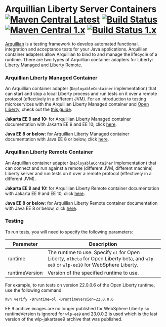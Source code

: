 # Arquillian Liberty Server Containers [![Maven Central Latest](https://maven-badges.herokuapp.com/maven-central/io.openliberty.arquillian/arquillian-parent-liberty-jakarta/badge.svg)](http://search.maven.org/#search%7Cgav%7C1%7Cg%3A%22io.openliberty.arquillian%22%20AND%20a%3A%22arquillian-parent-liberty-jakarta%22) [![Build Status](https://github.com/OpenLiberty/liberty-arquillian/actions/workflows/maven.yml/badge.svg?branch=main)](https://github.com/OpenLiberty/liberty-arquillian/actions?branch=main) [![Maven Central 1.x](https://maven-badges.herokuapp.com/maven-central/io.openliberty.arquillian/arquillian-parent-liberty/badge.svg)](http://search.maven.org/#search%7Cgav%7C1%7Cg%3A%22io.openliberty.arquillian%22%20AND%20a%3A%22arquillian-parent-liberty%22) [![Build Status 1.x](https://github.com/OpenLiberty/liberty-arquillian/actions/workflows/maven.yml/badge.svg?branch=1.x-maintenance)](https://github.com/OpenLiberty/liberty-arquillian/actions?branch=1.x-maintenance)

[Arquillian](http://arquillian.org/) is a testing framework to develop automated functional, integration and acceptance tests for your Java applications. Arquillian container adapters allow Arquillian to bind to and manage the lifecycle of a runtime. There are two types of Arquillian container adapters for Liberty: [Liberty Managed](#Arquillian-Liberty-Managed-Container) and [Liberty Remote](#Arquillian-Liberty-Remote-Container).

### Arquillian Liberty Managed Container

An Arquillian container adapter (`DeployableContainer` implementation) that can start and stop a local Liberty process and run tests on it over a remote protocol (effectively in a different JVM). For an introduction to testing microservices with the Arquillian Liberty Managed container and [Open Liberty](https://openliberty.io/), check out the [this guide](https://openliberty.io/guides/arquillian-managed.html).

**Jakarta EE 9 and 10:** for Arquillian Liberty Managed container documentation with Jakarta EE 9 and EE 10, click [here](liberty-managed/JakartaEE9_README.md).

**Java EE 8 or below:** for Arquillian Liberty Managed container documentation with Java EE 8 or below, click [here](liberty-managed/README.md).

### Arquillian Liberty Remote Container

An Arquillian container adapter (`DeployableContainer` implementation) that can connect and run against a remote (different JVM, different machine) Liberty server and run tests on it over a remote protocol (effectively in a different JVM).

**Jakarta EE 9 and 10:** for Arquillian Liberty Remote container documentation with Jakarta EE 9 and EE 10, click [here](liberty-remote/JakartaEE9_README.md).

**Java EE 8 or below:** for Arquillian Liberty Remote container documentation with Java EE 8 or below, click [here](liberty-remote/README.md).

### Testing

To run tests, you will need to specify the following parameters:

| Parameter        | Description |
| ---------------- | ----------- |
| runtime          | The runtime to use. Specify `ol` for Open Liberty, `olbeta` for Open Liberty beta, and `wlp-ee9` or `wlp-ee10` for WebSphere Liberty. |
| runtimeVersion   | Version of the specified runtime to use. |

For example, to run tests on version 22.0.0.6 of the Open Liberty runtime, use the following command:

```
mvn verify -Druntime=ol -DruntimeVersion=22.0.0.6
```

EE 9 archive images are no longer published for WebSphere Liberty so runtimeVersion is ignored for `wlp-ee9` and 23.0.0.2 is used which is the last version of the wlp-jakartaee9 archive that was published.